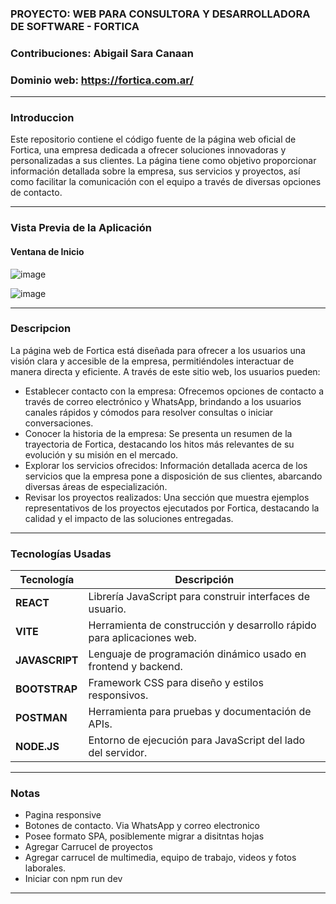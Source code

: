 
### **PROYECTO: WEB PARA CONSULTORA Y DESARROLLADORA DE SOFTWARE - FORTICA**

### **Contribuciones**: Abigail Sara Canaan

### **Dominio web**: https://fortica.com.ar/
---

### **Introduccion**
Este repositorio contiene el código fuente de la página web oficial de Fortica, una empresa dedicada a ofrecer soluciones innovadoras y personalizadas a sus clientes. La página tiene como objetivo proporcionar información detallada sobre la empresa, sus servicios y proyectos, así como facilitar la comunicación con el equipo a través de diversas opciones de contacto.

---
### **Vista Previa de la Aplicación**
#### Ventana de Inicio  
![image](https://github.com/user-attachments/assets/feb8c781-3347-46b0-8d3b-91b83436d842)

![image](https://github.com/user-attachments/assets/faecedae-0f38-4d38-aa09-7e3ab74ce0b8)

---
### **Descripcion**
La página web de Fortica está diseñada para ofrecer a los usuarios una visión clara y accesible de la empresa, permitiéndoles interactuar de manera directa y eficiente. A través de este sitio web, los usuarios pueden:

- Establecer contacto con la empresa: Ofrecemos opciones de contacto a través de correo electrónico y WhatsApp, brindando a los usuarios canales rápidos y cómodos para resolver consultas o iniciar conversaciones.
- Conocer la historia de la empresa: Se presenta un resumen de la trayectoria de Fortica, destacando los hitos más relevantes de su evolución y su misión en el mercado.
- Explorar los servicios ofrecidos: Información detallada acerca de los servicios que la empresa pone a disposición de sus clientes, abarcando diversas áreas de especialización.
- Revisar los proyectos realizados: Una sección que muestra ejemplos representativos de los proyectos ejecutados por Fortica, destacando la calidad y el impacto de las soluciones entregadas.

---

### **Tecnologías Usadas**

| Tecnología  | Descripción                                                             |
|-------------|-------------------------------------------------------------------------|
| **REACT**   | Librería JavaScript para construir interfaces de usuario.              |
| **VITE**    | Herramienta de construcción y desarrollo rápido para aplicaciones web.  |
| **JAVASCRIPT** | Lenguaje de programación dinámico usado en frontend y backend.     |
| **BOOTSTRAP** | Framework CSS para diseño y estilos responsivos.                    |
| **POSTMAN** | Herramienta para pruebas y documentación de APIs.                     |
| **NODE.JS** | Entorno de ejecución para JavaScript del lado del servidor.           |

---

### **Notas**
- Pagina responsive
- Botones de contacto. Via WhatsApp y correo electronico
- Posee formato SPA, posiblemente migrar a disitntas hojas
- Agregar Carrucel de proyectos
- Agregar carrucel de multimedia, equipo de trabajo, videos y fotos laborales.
- Iniciar con npm run dev
---
